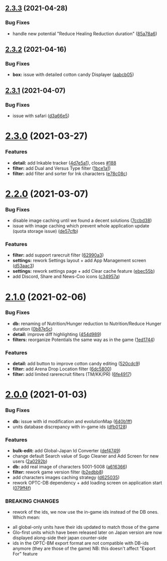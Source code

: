 ## [2.3.3](https://github.com/Nagarian/optc-box-manager/compare/v2.3.2...v2.3.3) (2021-04-28)


### Bug Fixes

* handle new potential "Reduce Healing Reduction duration" ([85a78a6](https://github.com/Nagarian/optc-box-manager/commit/85a78a601080d48c4ff4f49ed8b6ca63ea141e83))



## [2.3.2](https://github.com/Nagarian/optc-box-manager/compare/v2.3.1...v2.3.2) (2021-04-16)


### Bug Fixes

* **box:** issue with detailed cotton candy Displayer ([aabcb05](https://github.com/Nagarian/optc-box-manager/commit/aabcb0538f17d60ece4b74b224e87d1f97af8b5d))



## [2.3.1](https://github.com/Nagarian/optc-box-manager/compare/v2.3.0...v2.3.1) (2021-04-07)


### Bug Fixes

* issue with safari ([d3a66e5](https://github.com/Nagarian/optc-box-manager/commit/d3a66e59cbeafb8519f1fbda177f2760f125a44d))



# [2.3.0](https://github.com/Nagarian/optc-box-manager/compare/v2.2.0...v2.3.0) (2021-03-27)


### Features

* **detail:** add Inkable tracker ([4d7e5a1](https://github.com/Nagarian/optc-box-manager/commit/4d7e5a155b8a979768f3ed81e2eb195fc9e8bdd5)), closes [#188](https://github.com/Nagarian/optc-box-manager/issues/188)
* **filter:** add Dual and Versus Type filter ([1bce1a1](https://github.com/Nagarian/optc-box-manager/commit/1bce1a11ba0daa32587f1eaa84e992ce93e22a11))
* **filter:** add filter and sorter for Ink characters ([e78c08c](https://github.com/Nagarian/optc-box-manager/commit/e78c08cb3a10da7e6e377dcbebbede9fab7de334))



# [2.2.0](https://github.com/Nagarian/optc-box-manager/compare/v2.1.0...v2.2.0) (2021-03-07)


### Bug Fixes

* disable image caching until we found a decent solutions ([7ccbd38](https://github.com/Nagarian/optc-box-manager/commit/7ccbd38cdd088ded31d89de085fc5780a330eb0c))
* issue with image caching which prevent whole application update (quota storage issue) ([de57cfb](https://github.com/Nagarian/optc-box-manager/commit/de57cfb57c6fd7c037c8ffeb0c72c4800b7b9f6f))


### Features

* **filter:** add support rarecruit filter ([62990a3](https://github.com/Nagarian/optc-box-manager/commit/62990a33e25f7972e22419084a36e2842a86738e))
* **settings:** rework Settings layout + add App Management screen ([d53aac3](https://github.com/Nagarian/optc-box-manager/commit/d53aac36417c53f1c8c86f01985c70882d77e459))
* **settings:** rework settings page + add Clear cache feature ([ebec55b](https://github.com/Nagarian/optc-box-manager/commit/ebec55b30d611be17427a3aa0e5e82a2a4e5cb75))
* add Discord, Share and News-Coo icons ([c34957a](https://github.com/Nagarian/optc-box-manager/commit/c34957a20bd1e5421fcaf1cbc2c876e5d26950e2))



# [2.1.0](https://github.com/Nagarian/optc-box-manager/compare/v2.0.0...v2.1.0) (2021-02-06)


### Bug Fixes

* **db:** renaming of Nutrition/Hunger reduction to Nutrition/Reduce Hunger duration ([0b87e5c](https://github.com/Nagarian/optc-box-manager/commit/0b87e5c0668aaa7baec913a88369b09fe44770dd))
* **detail:** improve diff highlighting ([454d989](https://github.com/Nagarian/optc-box-manager/commit/454d9898dcea5107a9bb4d6fc7d67fcc830f9dbf))
* **filters:** reorganize Potentials the same way as in the game ([1ed1744](https://github.com/Nagarian/optc-box-manager/commit/1ed1744ad0f44878320f06de60eed9a85b82c238))


### Features

* **detail:** add button to improve cotton candy editing ([520cdc9](https://github.com/Nagarian/optc-box-manager/commit/520cdc98e7e91e84892e5f20b3cc10d28a4b217e))
* **filter:** add Arena Drop Location filter ([6dc5800](https://github.com/Nagarian/optc-box-manager/commit/6dc5800eea691bbf17e24a0c2851277dffc2ece1))
* **filter:** add limited rarerecruit filters (TM/KK/PR) ([6fe4917](https://github.com/Nagarian/optc-box-manager/commit/6fe4917052fcbcf7fc8b5570f009e551082eb31b))



# [2.0.0](https://github.com/Nagarian/optc-box-manager/compare/v1.12.1...v2.0.0) (2021-01-03)


### Bug Fixes

* **db:** issue with id modification and evolutionMap ([640b1ff](https://github.com/Nagarian/optc-box-manager/commit/640b1ff75fc6d203a3b6e562025711791fc9c91d))
* units database discrepancy with in-game ids ([dfb0128](https://github.com/Nagarian/optc-box-manager/commit/dfb01289253f8d89d2a7d267f7e26193226220ef))


### Features

* **bulk-edit:** add Global-Japan Id Converter ([def4749](https://github.com/Nagarian/optc-box-manager/commit/def47495a7f5b150929ca140dd8bc8bc4c7d5175))
* change default Search value of Sugo Cleaner and Add Screen for new users ([2a0292b](https://github.com/Nagarian/optc-box-manager/commit/2a0292b0697a691f94bbec3b45a64c34a429840f))
* **db:** add real image of characters 5001-5008 ([a616366](https://github.com/Nagarian/optc-box-manager/commit/a616366d39f85ebb3c7e34b035bb03ef9edbe07b))
* **filter:** rework game version filter ([b2edbb8](https://github.com/Nagarian/optc-box-manager/commit/b2edbb847de8c78f1d3a1aab16a31688e482d92b))
* add characters images caching strategy ([d625035](https://github.com/Nagarian/optc-box-manager/commit/d62503532a46ac54269d73952a27b558dba0c88f))
* rework OPTC-DB dependency + add loading screen on application start ([079ff4f](https://github.com/Nagarian/optc-box-manager/commit/079ff4fd1f53a86bedad48b8177223107da6d2f1))


### BREAKING CHANGES

* rework of the ids, we now use the in-game ids instead of the DB ones. Which mean:

- all global-only units have their ids updated to match those of the game
- Glo-first units which have been released later on Japan version are now displayed along-side their japan counter-side
- ids in the OPTC-BM export format are not compatible with DB-ids anymore (they are those of the game) NB: this doesn't affect "Export For" feature



